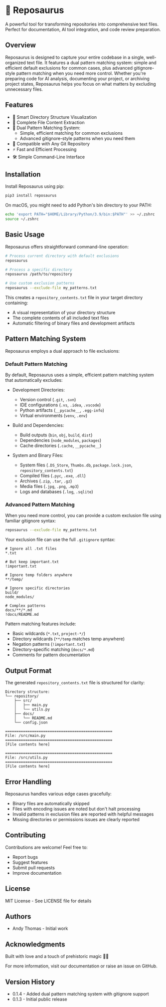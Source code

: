 # 🦖 Reposaurus

A powerful tool for transforming repositories into comprehensive text files. Perfect for documentation, AI tool integration, and code review preparation.

## Overview

Reposaurus is designed to capture your entire codebase in a single, well-organized text file. It features a dual pattern matching system: simple and efficient default exclusions for common cases, plus advanced gitignore-style pattern matching when you need more control. Whether you're preparing code for AI analysis, documenting your project, or archiving project states, Reposaurus helps you focus on what matters by excluding unnecessary files.

## Features

- 📁 Smart Directory Structure Visualization
- 📝 Complete File Content Extraction
- 🧠 Dual Pattern Matching System:
  - Simple, efficient matching for common exclusions
  - Advanced gitignore-style patterns when you need them
- 🦖 Compatible with Any Git Repository
- ⚡ Fast and Efficient Processing
- 🛠️ Simple Command-Line Interface

## Installation

Install Reposaurus using pip:

```bash
pip3 install reposaurus
```

On macOS, you might need to add Python's bin directory to your PATH:
```bash
echo 'export PATH="$HOME/Library/Python/3.9/bin:$PATH"' >> ~/.zshrc
source ~/.zshrc
```

## Basic Usage

Reposaurus offers straightforward command-line operation:

```bash
# Process current directory with default exclusions
reposaurus

# Process a specific directory
reposaurus /path/to/repository

# Use custom exclusion patterns
reposaurus --exclude-file my_patterns.txt
```

This creates a `repository_contents.txt` file in your target directory containing:
- A visual representation of your directory structure
- The complete contents of all included text files
- Automatic filtering of binary files and development artifacts

## Pattern Matching System

Reposaurus employs a dual approach to file exclusions:

### Default Pattern Matching

By default, Reposaurus uses a simple, efficient pattern matching system that automatically excludes:

- Development Directories:
  - Version control (`.git`, `.svn`)
  - IDE configurations (`.vs`, `.idea`, `.vscode`)
  - Python artifacts (`__pycache__`, `.egg-info`)
  - Virtual environments (`venv`, `.env`)

- Build and Dependencies:
  - Build outputs (`bin`, `obj`, `build`, `dist`)
  - Dependencies (`node_modules`, `packages`)
  - Cache directories (`.cache`, `__pycache__`)

- System and Binary Files:
  - System files (`.DS_Store`, `Thumbs.db`, `package.lock.json`, `repository_contents.txt`)
  - Compiled files (`.pyc`, `.exe`, `.dll`)
  - Archives (`.zip`, `.tar`, `.gz`)
  - Media files (`.jpg`, `.png`, `.mp3`)
  - Logs and databases (`.log`, `.sqlite`)

### Advanced Pattern Matching

When you need more control, you can provide a custom exclusion file using familiar gitignore syntax:

```bash
reposaurus --exclude-file my_patterns.txt
```

Your exclusion file can use the full `.gitignore` syntax:

```gitignore
# Ignore all .txt files
*.txt

# But keep important.txt
!important.txt

# Ignore temp folders anywhere
**/temp/

# Ignore specific directories
build/
node_modules/

# Complex patterns
docs/**/*.md
!docs/README.md
```

Pattern matching features include:
- Basic wildcards (`*.txt`, `project-*/`)
- Directory wildcards (`**/temp` matches temp anywhere)
- Negation patterns (`!important.txt`)
- Directory-specific matching (`docs/*.md`)
- Comments for pattern documentation

## Output Format

The generated `repository_contents.txt` file is structured for clarity:

```text
Directory structure:
└── repository/
    ├── src/
    │   ├── main.py
    │   └── utils.py
    ├── docs/
    │   └── README.md
    └── config.json

================================================
File: /src/main.py
================================================
[File contents here]

================================================
File: /src/utils.py
================================================
[File contents here]
```

## Error Handling

Reposaurus handles various edge cases gracefully:
- Binary files are automatically skipped
- Files with encoding issues are noted but don't halt processing
- Invalid patterns in exclusion files are reported with helpful messages
- Missing directories or permissions issues are clearly reported

## Contributing

Contributions are welcome! Feel free to:
- Report bugs
- Suggest features
- Submit pull requests
- Improve documentation

## License

MIT License - See LICENSE file for details

## Authors

- Andy Thomas - Initial work

## Acknowledgments

Built with love and a touch of prehistoric magic 🦖✨

For more information, visit our documentation or raise an issue on GitHub.

## Version History

- 0.1.4 - Added dual pattern matching system with gitignore support
- 0.1.3 - Initial public release